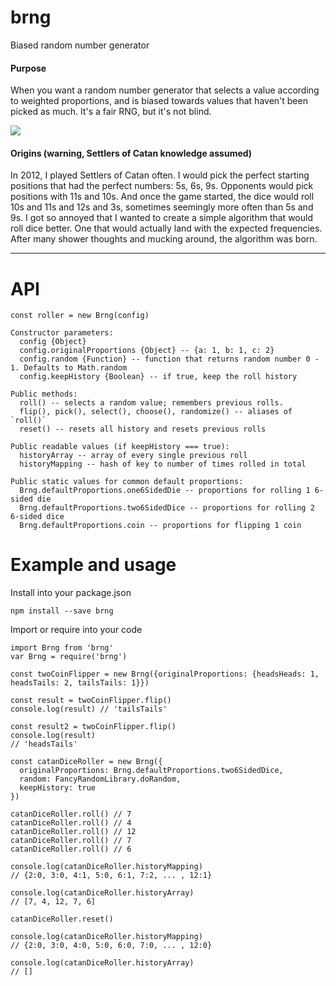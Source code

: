# brng
Biased random number generator

#### Purpose
When you want a random number generator that selects a value
according to weighted proportions, and is biased towards values
that haven't been picked as much.
It's a fair RNG, but it's not blind.

![](https://media.giphy.com/media/SxthdSyeTcbRK/giphy.gif)
#### Origins (warning, Settlers of Catan knowledge assumed)
In 2012, I played Settlers of Catan often. I would pick the perfect starting positions
that had the perfect numbers: 5s, 6s, 9s. Opponents would pick positions with 11s and 10s.
And once the game started, the dice would roll 10s and 11s and 12s and 3s, sometimes seemingly more
often than 5s and 9s. I got so annoyed that I wanted to create a simple algorithm that would
roll dice better. One that would actually land with the expected frequencies. After many shower
thoughts and mucking around, the algorithm was born.

---

# API
```
const roller = new Brng(config)

Constructor parameters:
  config {Object}
  config.originalProportions {Object} -- {a: 1, b: 1, c: 2}
  config.random {Function} -- function that returns random number 0 - 1. Defaults to Math.random
  config.keepHistory {Boolean} -- if true, keep the roll history

Public methods:
  roll() -- selects a random value; remembers previous rolls.
  flip(), pick(), select(), choose(), randomize() -- aliases of `roll()`
  reset() -- resets all history and resets previous rolls

Public readable values (if keepHistory === true):
  historyArray -- array of every single previous roll
  historyMapping -- hash of key to number of times rolled in total

Public static values for common default proportions:
  Brng.defaultProportions.one6SidedDie -- proportions for rolling 1 6-sided die
  Brng.defaultProportions.two6SidedDice -- proportions for rolling 2 6-sided dice
  Brng.defaultProportions.coin -- proportions for flipping 1 coin
```


# Example and usage

Install into your package.json
```
npm install --save brng
```

Import or require into your code
```
import Brng from 'brng'
var Brng = require('brng')
```

```
const twoCoinFlipper = new Brng({originalProportions: {headsHeads: 1, headsTails: 2, tailsTails: 1}})

const result = twoCoinFlipper.flip()
console.log(result) // 'tailsTails'

const result2 = twoCoinFlipper.flip()
console.log(result)
// 'headsTails'
```

```
const catanDiceRoller = new Brng({
  originalProportions: Brng.defaultProportions.two6SidedDice,
  random: FancyRandomLibrary.doRandom,
  keepHistory: true
})

catanDiceRoller.roll() // 7
catanDiceRoller.roll() // 4
catanDiceRoller.roll() // 12
catanDiceRoller.roll() // 7
catanDiceRoller.roll() // 6

console.log(catanDiceRoller.historyMapping)
// {2:0, 3:0, 4:1, 5:0, 6:1, 7:2, ... , 12:1}

console.log(catanDiceRoller.historyArray)
// [7, 4, 12, 7, 6]

catanDiceRoller.reset()

console.log(catanDiceRoller.historyMapping)
// {2:0, 3:0, 4:0, 5:0, 6:0, 7:0, ... , 12:0}

console.log(catanDiceRoller.historyArray)
// []
```


